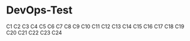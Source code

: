# DevOps-Test
C1
C2
C3
C4
C5
C6
C7
C8
C9
C10
C11
C12
C13
C14
C15
C16
C17
C18
C19
C20
C21
C22
C23
C24
